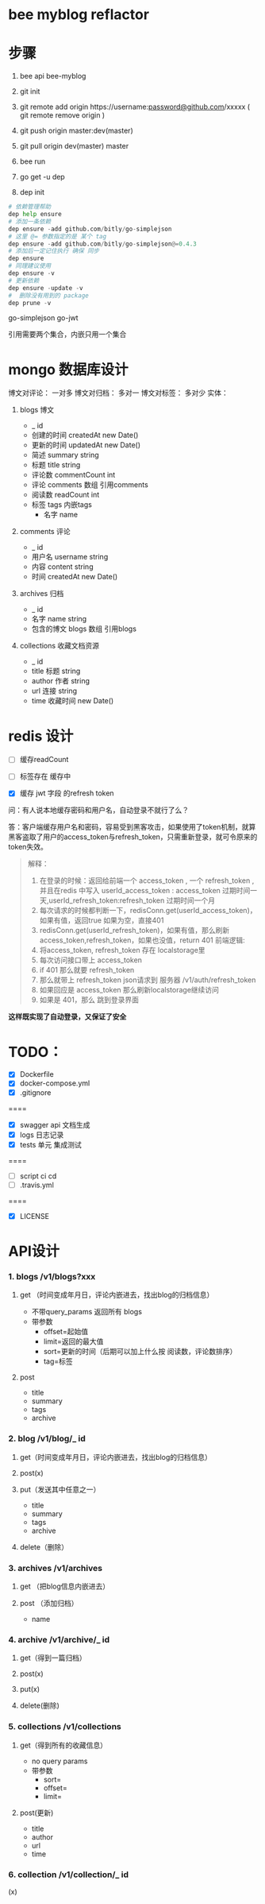 # bee myblog reflactor

# 步骤

1. bee api bee-myblog
2. git init 
3. git remote add origin https://username:password@github.com/xxxxx  ( git remote remove origin )
4. git push origin master:dev(master)
5. git pull origin dev(master) master
6. bee run 

7. go get -u dep
8. dep init
```python
# 依赖管理帮助
dep help ensure
# 添加一条依赖
dep ensure -add github.com/bitly/go-simplejson
# 这里 @= 参数指定的是 某个 tag
dep ensure -add github.com/bitly/go-simplejson@=0.4.3
# 添加后一定记住执行 确保 同步
dep ensure
# 同理建议使用
dep ensure -v
# 更新依赖
dep ensure -update -v
#  删除没有用到的 package
dep prune -v
```

go-simplejson
go-jwt


引用需要两个集合，内嵌只用一个集合
# mongo 数据库设计
博文对评论： 一对多
博文对归档： 多对一
博文对标签： 多对少
实体：
1. blogs 博文
    - _ id 
    - 创建的时间 createdAt   new Date()
    - 更新的时间 updatedAt   new Date()     
    - 简述 summary           string
    - 标题 title             string 
    - 评论数 commentCount    int 
    - 评论   comments        数组 引用comments
    - 阅读数 readCount       int 
    - 标签 tags              内嵌tags 
        - 名字 name

2. comments 评论
    - _ id
    - 用户名 username          string 
    - 内容 content             string
    - 时间 createdAt           new Date()
3. archives 归档
    - _ id
    - 名字 name                string
    - 包含的博文 blogs         数组 引用blogs
    
4. collections 收藏文档资源
    - _ id 
    - title 标题      string
    - author 作者     string
    - url 连接        string
    - time  收藏时间  new Date()
    
# redis 设计
- [ ] 缓存readCount
- [ ] 标签存在 缓存中
- [x] 缓存 jwt 字段 的refresh token


问：有人说本地缓存密码和用户名，自动登录不就行了么？

答：客户端缓存用户名和密码，容易受到黑客攻击，如果使用了token机制，就算黑客盗取了用户的access_token与refresh_token，只需重新登录，就可令原来的token失效。
> 解释：
> 1. 在登录的时候：返回给前端一个 access_token , 一个 refresh_token ,并且在redis 中写入 userId_access_token : access_token 过期时间一天,userId_refresh_token:refresh_token 过期时间一个月
> 2. 每次请求的时候都判断一下，redisConn.get(userId_access_token)，如果有值，返回true 如果为空，直接401
> 3. redisConn.get(userId_refresh_token)，如果有值，那么刷新access_token,refresh_token，如果也没值，return 401
> 前端逻辑:
> 1. 将access_token, refresh_token 存在 localstorage里
> 2. 每次访问接口带上 access_token
> 3. if  401  那么就要 refresh_token
> 4. 那么就带上 refresh_token json请求到 服务器 /v1/auth/refresh_token
> 5. 如果回应是 access_token  那么刷新localstorage继续访问
> 6. 如果是 401，那么 跳到登录界面

**这样既实现了自动登录，又保证了安全**

# TODO：
- [x] Dockerfile
- [x] docker-compose.yml
- [x] .gitignore

====
- [x] swagger api 文档生成
- [x] logs 日志记录
- [x] tests  单元 集成测试

====
- [ ] script ci cd 
- [ ] .travis.yml

====
- [x] LICENSE

# API设计
### 1. blogs  /v1/blogs?xxx
1. get （时间变成年月日，评论内嵌进去，找出blog的归档信息）
    - 不带query_params 返回所有 blogs
    - 带参数
        + offset=起始值
        + limit=返回的最大值
        + sort=更新的时间（后期可以加上什么按 阅读数，评论数排序）
        + tag=标签 
       
2. post 
    - title
    - summary
    - tags
    - archive
    
### 2. blog   /v1/blog/_ id
1. get（时间变成年月日，评论内嵌进去，找出blog的归档信息）

2. post(x)

3. put（发送其中任意之一）
    - title
    - summary
    - tags
    - archive

4. delete（删除）

### 3. archives  /v1/archives
1. get （把blog信息内嵌进去）

2. post （添加归档）
    - name
    
### 4. archive   /v1/archive/_ id
1. get（得到一篇归档）

2. post(x)

3. put(x)

4. delete(删除)

### 5. collections  /v1/collections
1. get（得到所有的收藏信息）
    - no query params
    - 带参数
        + sort=
        + offset= 
        + limit=
        
2. post(更新)
    - title
    - author
    - url
    - time
    
### 6. collection  /v1/collection/_ id
(x)











